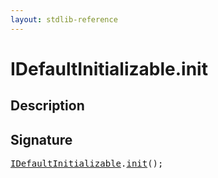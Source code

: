 ```yaml
---
layout: stdlib-reference
---
```


# IDefaultInitializable\.init

## Description





## Signature 

<pre>
<a href="../index.md" class="code_type">IDefaultInitializable</a>.<a href=".">init</a>();

</pre>

